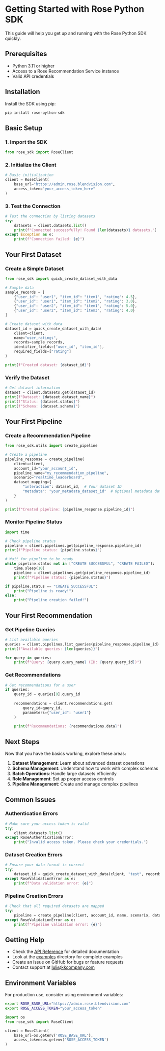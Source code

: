 # Getting Started with Rose Python SDK

This guide will help you get up and running with the Rose Python SDK quickly.

## Prerequisites

- Python 3.11 or higher
- Access to a Rose Recommendation Service instance
- Valid API credentials

## Installation

Install the SDK using pip:

```bash
pip install rose-python-sdk
```

## Basic Setup

### 1. Import the SDK

```python
from rose_sdk import RoseClient
```

### 2. Initialize the Client

```python
# Basic initialization
client = RoseClient(
    base_url="https://admin.rose.blendvision.com",
    access_token="your_access_token_here"
)
```

### 3. Test the Connection

```python
# Test the connection by listing datasets
try:
    datasets = client.datasets.list()
    print(f"Connected successfully! Found {len(datasets)} datasets.")
except Exception as e:
    print(f"Connection failed: {e}")
```

## Your First Dataset

### Create a Simple Dataset

```python
from rose_sdk import quick_create_dataset_with_data

# Sample data
sample_records = [
    {"user_id": "user1", "item_id": "item1", "rating": 4.5},
    {"user_id": "user1", "item_id": "item2", "rating": 3.0},
    {"user_id": "user2", "item_id": "item1", "rating": 5.0},
    {"user_id": "user2", "item_id": "item3", "rating": 4.0}
]

# Create dataset with data
dataset_id = quick_create_dataset_with_data(
    client=client,
    name="user_ratings",
    records=sample_records,
    identifier_fields=["user_id", "item_id"],
    required_fields=["rating"]
)

print(f"Created dataset: {dataset_id}")
```

### Verify the Dataset

```python
# Get dataset information
dataset = client.datasets.get(dataset_id)
print(f"Dataset: {dataset.dataset_name}")
print(f"Status: {dataset.status}")
print(f"Schema: {dataset.schema}")
```

## Your First Pipeline

### Create a Recommendation Pipeline

```python
from rose_sdk.utils import create_pipeline

# Create a pipeline
pipeline_response = create_pipeline(
    client=client,
    account_id="your_account_id",
    pipeline_name="my_recommendation_pipeline",
    scenario="realtime_leaderboard",
    dataset_mapping={
        "interaction": dataset_id,  # Your dataset ID
        "metadata": "your_metadata_dataset_id"  # Optional metadata dataset
    }
)

print(f"Created pipeline: {pipeline_response.pipeline_id}")
```

### Monitor Pipeline Status

```python
import time

# Check pipeline status
pipeline = client.pipelines.get(pipeline_response.pipeline_id)
print(f"Pipeline status: {pipeline.status}")

# Wait for pipeline to be ready
while pipeline.status not in ["CREATE SUCCESSFUL", "CREATE FAILED"]:
    time.sleep(10)
    pipeline = client.pipelines.get(pipeline_response.pipeline_id)
    print(f"Pipeline status: {pipeline.status}")

if pipeline.status == "CREATE SUCCESSFUL":
    print("Pipeline is ready!")
else:
    print("Pipeline creation failed!")
```

## Your First Recommendation

### Get Pipeline Queries

```python
# List available queries
queries = client.pipelines.list_queries(pipeline_response.pipeline_id)
print(f"Available queries: {len(queries)}")

for query in queries:
    print(f"Query: {query.query_name} (ID: {query.query_id})")
```

### Get Recommendations

```python
# Get recommendations for a user
if queries:
    query_id = queries[0].query_id
    
    recommendations = client.recommendations.get(
        query_id=query_id,
        parameters={"user_id": "user1"}
    )
    
    print(f"Recommendations: {recommendations.data}")
```

## Next Steps

Now that you have the basics working, explore these areas:

1. **Dataset Management**: Learn about advanced dataset operations
2. **Schema Management**: Understand how to work with complex schemas
3. **Batch Operations**: Handle large datasets efficiently
4. **Role Management**: Set up proper access controls
5. **Pipeline Management**: Create and manage complex pipelines

## Common Issues

### Authentication Errors

```python
# Make sure your access token is valid
try:
    client.datasets.list()
except RoseAuthenticationError:
    print("Invalid access token. Please check your credentials.")
```

### Dataset Creation Errors

```python
# Ensure your data format is correct
try:
    dataset_id = quick_create_dataset_with_data(client, "test", records)
except RoseValidationError as e:
    print(f"Data validation error: {e}")
```

### Pipeline Creation Errors

```python
# Check that all required datasets are mapped
try:
    pipeline = create_pipeline(client, account_id, name, scenario, dataset_mapping)
except RoseValidationError as e:
    print(f"Pipeline validation error: {e}")
```

## Getting Help

- Check the [API Reference](API_REFERENCE.md) for detailed documentation
- Look at the [examples](../examples/) directory for complete examples
- Create an issue on GitHub for bugs or feature requests
- Contact support at luli@kkcompany.com

## Environment Variables

For production use, consider using environment variables:

```bash
export ROSE_BASE_URL="https://admin.rose.blendvision.com"
export ROSE_ACCESS_TOKEN="your_access_token"
```

```python
import os
from rose_sdk import RoseClient

client = RoseClient(
    base_url=os.getenv('ROSE_BASE_URL'),
    access_token=os.getenv('ROSE_ACCESS_TOKEN')
)
```
